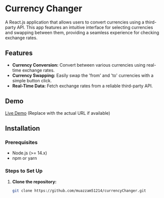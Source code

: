 # Currency Changer

A React.js application that allows users to convert currencies using a third-party API. This app features an intuitive interface for selecting currencies and swapping between them, providing a seamless experience for checking exchange rates.

## Features

- **Currency Conversion:** Convert between various currencies using real-time exchange rates.
- **Currency Swapping:** Easily swap the 'from' and 'to' currencies with a simple button click.
- **Real-Time Data:** Fetch exchange rates from a reliable third-party API.

## Demo

[Live Demo](https://example.com) (Replace with the actual URL if available)

## Installation

### Prerequisites

- Node.js (>= 14.x)
- npm or yarn

### Steps to Set Up

1. **Clone the repository:**

   ```bash
   git clone https://github.com/muazzam51214/currencyChanger.git